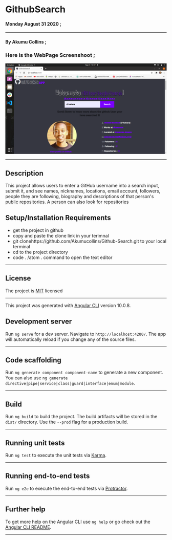 # GithubSearch

#### **Monday August 31 2020** ;

***

#### By **Akumu Collins** ;

### Here is the **WebPage Screenshoot** ;

![alt text](src/assets/img/Screen_shot.png)

---

## Description
This project allows users to enter a GitHub username into a search input, submit it, and see names, nicknames, locations, email account, followers, people they are following, biography and descriptions of that person's public repositories. A person can also look for repositories 

## Setup/Installation Requirements
* get the project in github
* copy and  paste the clone link in your terimnal
* git clonehttps://github.com/Akumucollins/Github-Search.git to your local terminal
* cd to the project directory
* code . /atom . command  to open the text editor

---

## License
The project is [MIT](LICENSE) licensed 

***
This project was generated with [Angular CLI](https://github.com/angular/angular-cli) version 10.0.8.

## Development server

Run `ng serve` for a dev server. Navigate to `http://localhost:4200/`. The app will automatically reload if you change any of the source files.

---

## Code scaffolding

Run `ng generate component component-name` to generate a new component. You can also use `ng generate directive|pipe|service|class|guard|interface|enum|module`.

***

## Build

Run `ng build` to build the project. The build artifacts will be stored in the `dist/` directory. Use the `--prod` flag for a production build.

---

## Running unit tests

Run `ng test` to execute the unit tests via [Karma](https://karma-runner.github.io).

***

## Running end-to-end tests

Run `ng e2e` to execute the end-to-end tests via [Protractor](http://www.protractortest.org/).

---

## Further help

To get more help on the Angular CLI use `ng help` or go check out the [Angular CLI README](https://github.com/angular/angular-cli/blob/master/README.md).

***